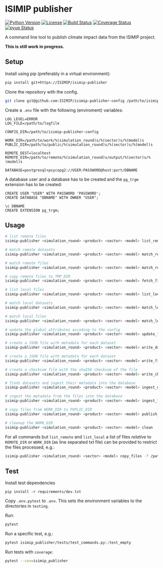 ISIMIP publisher
================

[![Python Version](https://img.shields.io/badge/python-3.6|3.7|3.8-blue)](https://www.python.org/)
[![License](https://img.shields.io/badge/License-MIT-green)](https://img.shields.io/github/license/ISI-MIP/blob/master/LICENSE)
[![Build Status](https://travis-ci.org/ISI-MIP/isimip-publisher.svg?branch=master)](https://travis-ci.org/ISI-MIP/isimip-publisher)
[![Coverage Status](https://coveralls.io/repos/github/ISI-MIP/isimip-publisher/badge.svg?branch=tests)](https://coveralls.io/github/ISI-MIP/isimip-publisher?branch=tests)
[![pyup Status](https://pyup.io/repos/github/ISI-MIP/isimip-publisher/shield.svg)](https://pyup.io/repos/github/ISI-MIP/isimip-publisher/)

A command line tool to publish climate impact data from the ISIMIP project.

**This is still work in progress.**

Setup
-----

Install using pip (preferably in a virtual environment):

```bash
pip install git+https://ISIMIP/isimip-publisher
```

Clone the repository with the config.

```bash
git clone git@github.com:ISIMIP/isimip-publisher-config /path/to/isimip-publisher-config
```

Create a `.env` file with the following (enviroment) variables:

```
LOG_LEVEL=ERROR
LOG_FILE=/path/to/logfile

CONFIG_DIR=/path/to/isimip-publisher-config

WORK_DIR=/path/to/work/%(simulation_round)s/%(sector)s/%(model)s
PUBLIC_DIR=/path/to/public/%(simulation_round)s/%(sector)s/%(model)s

REMOTE_DEST=localhost
REMOTE_DIR=/path/to/remote/%(simulation_round)s/output/%(sector)s/%(model)s

DATABASE=postgresql+psycopg2://USER:PASSWORD@host:port/DBNAME
```

A database user and a database has to be created and the `pg_trgm` extension has to be created:

```pgsql
CREATE USER "USER" WITH PASSWORD 'PASSWORD';
CREATE DATABASE "DBNAME" WITH OWNER "USER";

\c DBNAME
CREATE EXTENSION pg_trgm;
```

Usage
-----

```bash
# list remote files
isimip-publisher <simulation_round> <product> <sector> <model> list_remote

# match remote datasets
isimip-publisher <simulation_round> <product> <sector> <model> match_remote_datasets

# match remote files
isimip-publisher <simulation_round> <product> <sector> <model> match_remote_files

# copy remote files to TMP_DIR
isimip-publisher <simulation_round> <product> <sector> <model> fetch_files

# list local files
isimip-publisher <simulation_round> <product> <sector> <model> list_local

# match local datasets
isimip-publisher <simulation_round> <product> <sector> <model> match_local_datasets

# match local files
isimip-publisher <simulation_round> <product> <sector> <model> match_local_files

# update the global attributes accoding to the config
isimip-publisher <simulation_round> <product> <sector> <model> update_files

# create a JSON file with metadata for each dataset
isimip-publisher <simulation_round> <product> <sector> <model> write_dataset_jsons

# create a JSON file with metadata for each dataset
isimip-publisher <simulation_round> <product> <sector> <model> write_file_jsons

# create a checksum file with the sha256 checksum of the file
isimip-publisher <simulation_round> <product> <sector> <model> write_checksums

# finds datasets and ingest their metadata into the database
isimip-publisher <simulation_round> <product> <sector> <model> ingest_datasets

# ingest the metadata from the files into the database
isimip-publisher <simulation_round> <product> <sector> <model> ingest_files

# copy files from WORK_DIR to PUPLIC_DIR
isimip-publisher <simulation_round> <product> <sector> <model> publish_files

# cleanup the WORK_DIR
isimip-publisher <simulation_round> <product> <sector> <model> clean
```

For all commands but `list_remote` and `list_local` a list of files *relative* to `REMOTE_DIR` or `WORK_DIR` (as line separated txt file) can be provided to restrict the files processed, e.g.:

```bash
isimip-publisher <simulation_round> <sector> <model> copy_files -f /path/to/files.txt
```

Test
----

Install test dependencies

```
pip install -r requirements/dev.txt
```

Copy `.env.pytest` to `.env`. This sets the environment variables to the directories in `testing`.

Run:

```bash
pytest
```

Run a specific test, e.g.:

```bash
pytest isimip_publisher/tests/test_commands.py::test_empty
```

Run tests with `coverage`:

```bash
pytest --cov=isimip_publisher
```
